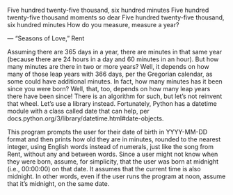 Five hundred twenty-five thousand, six hundred minutes
Five hundred twenty-five thousand moments so dear
Five hundred twenty-five thousand, six hundred minutes
How do you measure, measure a year?

— “Seasons of Love,” Rent


Assuming there are 365 days in a year, there are 
 minutes in that same year (because there are 24 hours in a day and 60 minutes in an hour). But how many minutes are there in two or more years? Well, it depends on how many of those leap years with 366 days, per the Gregorian calendar, as some could have 
 additional minutes. In fact, how many minutes has it been since you were born? Well, that, too, depends on how many leap years there have been since! There is an algorithm for such, but let’s not reinvent that wheel. Let’s use a library instead. Fortunately, Python has a datetime module with a class called date that can help, per docs.python.org/3/library/datetime.html#date-objects.

This program prompts the user for their date of birth in YYYY-MM-DD format and then prints how old they are in minutes, rounded to the nearest integer, using English words instead of numerals, just like the song from Rent, without any and between words. Since a user might not know when they were born, assume, for simplicity, that the user was born at midnight (i.e., 00:00:00) on that date. It assumes that the current time is also midnight. In other words, even if the user runs the program at noon, assume that it’s midnight, on the same date.
